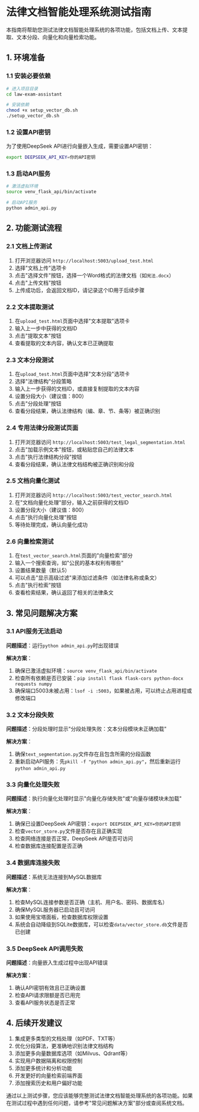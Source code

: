 # 法律文档智能处理系统测试指南

本指南将帮助您测试法律文档智能处理系统的各项功能，包括文档上传、文本提取、文本分段、向量化和向量检索功能。

## 1. 环境准备

### 1.1 安装必要依赖

```bash
# 进入项目目录
cd law-exam-assistant

# 安装依赖
chmod +x setup_vector_db.sh
./setup_vector_db.sh
```

### 1.2 设置API密钥

为了使用DeepSeek API进行向量嵌入生成，需要设置API密钥：

```bash
export DEEPSEEK_API_KEY=你的API密钥
```

### 1.3 启动API服务

```bash
# 激活虚拟环境
source venv_flask_api/bin/activate

# 启动API服务
python admin_api.py
```

## 2. 功能测试流程

### 2.1 文档上传测试

1. 打开浏览器访问 `http://localhost:5003/upload_test.html`
2. 选择"文档上传"选项卡
3. 点击"选择文件"按钮，选择一个Word格式的法律文档（如`宪法.docx`）
4. 点击"上传文档"按钮
5. 上传成功后，会返回文档ID，请记录这个ID用于后续步骤

### 2.2 文本提取测试

1. 在`upload_test.html`页面中选择"文本提取"选项卡
2. 输入上一步中获得的文档ID
3. 点击"提取文本"按钮
4. 查看提取的文本内容，确认文本已正确提取

### 2.3 文本分段测试

1. 在`upload_test.html`页面中选择"文本分段"选项卡
2. 选择"法律结构"分段策略
3. 输入上一步获得的文档ID，或直接复制提取的文本内容
4. 设置分段大小（建议值：800）
5. 点击"分段处理"按钮
6. 查看分段结果，确认法律结构（编、章、节、条等）被正确识别

### 2.4 专用法律分段测试页面

1. 打开浏览器访问 `http://localhost:5003/test_legal_segmentation.html`
2. 点击"加载示例文本"按钮，或粘贴您自己的法律文本
3. 点击"执行法律结构分段"按钮
4. 查看分段结果，确认法律文档结构被正确识别和分段

### 2.5 文档向量化测试

1. 打开浏览器访问 `http://localhost:5003/test_vector_search.html`
2. 在"文档向量化处理"部分，输入之前获得的文档ID
3. 设置分段大小（建议值：800）
4. 点击"执行向量化处理"按钮
5. 等待处理完成，确认向量化成功

### 2.6 向量检索测试

1. 在`test_vector_search.html`页面的"向量检索"部分
2. 输入一个搜索查询，如"公民的基本权利有哪些"
3. 设置结果数量（默认5）
4. 可以点击"显示高级过滤"来添加过滤条件（如法律名称或条文）
5. 点击"执行检索"按钮
6. 查看检索结果，确认返回了相关的法律条文

## 3. 常见问题解决方案

### 3.1 API服务无法启动

**问题描述**：运行`python admin_api.py`时出现错误

**解决方案**：
1. 确保已激活虚拟环境：`source venv_flask_api/bin/activate`
2. 检查所有依赖是否已安装：`pip install flask flask-cors python-docx requests numpy`
3. 确保端口5003未被占用：`lsof -i :5003`，如果被占用，可以终止占用进程或修改端口

### 3.2 文本分段失败

**问题描述**：分段处理时显示"分段处理失败：文本分段模块未正确加载"

**解决方案**：
1. 确保`text_segmentation.py`文件存在且包含所需的分段函数
2. 重新启动API服务：先`pkill -f "python admin_api.py"`，然后重新运行`python admin_api.py`

### 3.3 向量化处理失败

**问题描述**：执行向量化处理时显示"向量化存储失败"或"向量存储模块未加载"

**解决方案**：
1. 确保已设置DeepSeek API密钥：`export DEEPSEEK_API_KEY=你的API密钥`
2. 检查`vector_store.py`文件是否存在且正确实现
3. 检查网络连接是否正常，DeepSeek API是否可访问
4. 检查数据库连接配置是否正确

### 3.4 数据库连接失败

**问题描述**：系统无法连接到MySQL数据库

**解决方案**：
1. 检查MySQL连接参数是否正确（主机、用户名、密码、数据库名）
2. 确保MySQL服务器已启动且可访问
3. 如果使用宝塔面板，检查数据库权限设置
4. 系统会自动降级到SQLite数据库，可以检查`data/vector_store.db`文件是否已创建

### 3.5 DeepSeek API调用失败

**问题描述**：向量嵌入生成过程中出现API错误

**解决方案**：
1. 确认API密钥有效且已正确设置
2. 检查API请求限额是否已用完
3. 查看API服务状态是否正常

## 4. 后续开发建议

1. 集成更多类型的文档处理（如PDF、TXT等）
2. 优化分段算法，更准确地识别法律文档结构
3. 添加更多向量数据库选项（如Milvus、Qdrant等）
4. 实现用户数据隔离和权限控制
5. 添加更多统计和分析功能
6. 开发更好的向量检索前端界面
7. 添加搜索历史和用户偏好功能

通过以上测试步骤，您应该能够完整测试法律文档智能处理系统的各项功能。如果在测试过程中遇到任何问题，请参考"常见问题解决方案"部分或查阅系统文档。 